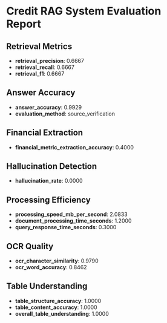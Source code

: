 # Credit RAG System Evaluation Report

## Retrieval Metrics

- **retrieval_precision**: 0.6667
- **retrieval_recall**: 0.6667
- **retrieval_f1**: 0.6667

## Answer Accuracy

- **answer_accuracy**: 0.9929
- **evaluation_method**: source_verification

## Financial Extraction

- **financial_metric_extraction_accuracy**: 0.4000

## Hallucination Detection

- **hallucination_rate**: 0.0000

## Processing Efficiency

- **processing_speed_mb_per_second**: 2.0833
- **document_processing_time_seconds**: 1.2000
- **query_response_time_seconds**: 0.3000

## OCR Quality

- **ocr_character_similarity**: 0.9790
- **ocr_word_accuracy**: 0.8462

## Table Understanding

- **table_structure_accuracy**: 1.0000
- **table_content_accuracy**: 1.0000
- **overall_table_understanding**: 1.0000

